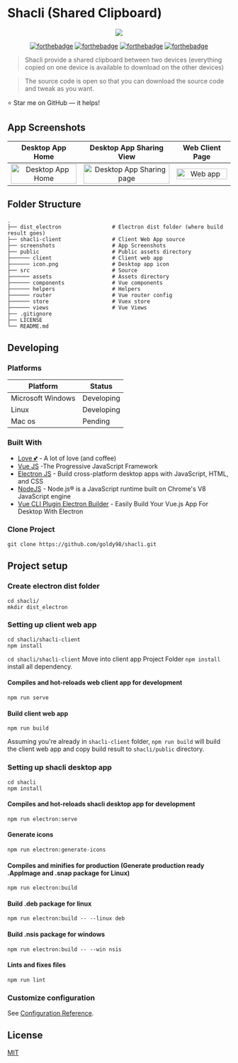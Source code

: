 # Shacli (Shared Clipboard)

<div align="center">
    <a href="https://goldy98.github.io/shacli">
        <img src="https://goldy98.github.io/shacli/images/icon.png">
    </a>
</div>

<div align="center">

[![forthebadge](https://forthebadge.com/images/badges/made-with-javascript.svg)](http://thismypc.com/)
[![forthebadge](https://forthebadge.com/images/badges/built-with-love.svg)](https://forthebadge.com)
[![forthebadge](https://forthebadge.com/images/badges/for-you.svg)](https://forthebadge.com)
[![forthebadge](https://forthebadge.com/images/badges/made-with-vue.svg)](https://forthebadge.com)
<br />

</div>

> Shacli provide a shared clipboard between two devices (everything copied on one device is available to download on the other devices)

> The source code is open so that you can download the source code and tweak as you want.

:star: Star me on GitHub — it helps!

## App Screenshots

|                                                 Desktop App Home                                                 |                                                 Desktop App Sharing View                                                 |                                          Web Client Page                                          |
| :--------------------------------------------------------------------------------------------------------------: | :----------------------------------------------------------------------------------------------------------------------: | :-----------------------------------------------------------------------------------------------: |
| <img src="https://goldy98.github.io/shacli/screenshots/desktop-app-1.png" title="Desktop App Home" width="100%"> | <img src="https://goldy98.github.io/shacli/screenshots/desktop-app-2.png" title="Desktop App Sharing page" width="100%"> | <img src="https://goldy98.github.io/shacli/screenshots/web-app.png" title="Web app" width="100%"> |

## Folder Structure

    .
    ├── dist_electron                # Electron dist folder (where build result goes)
    ├── shacli-client                # Client Web App source
    ├── screenshots                  # App Screenshots
    ├── public                       # Public assets directory
    ├────── client                   # Client web app
    ├────── icon.png                 # Desktop app icon
    ├── src                          # Source
    ├────── assets                   # Assets directory
    ├────── components               # Vue components
    ├────── helpers                  # Helpers
    ├────── router                   # Vue router config
    ├────── store                    # Vuex store
    ├────── views                    # Vue Views
    ├── .gitignore
    ├── LICENSE
    └── README.md

## Developing

### Platforms

| Platform          | Status     |
| ----------------- | ---------- |
| Microsoft Windows | Developing |
| Linux             | Developing |
| Mac os            | Pending    |

### Built With

- [Love 💕](#) - A lot of love (and coffee)
- [Vue JS](https://vuejs.org/) -The Progressive JavaScript Framework
- [Electron JS](https://www.electronjs.org/) - Build cross-platform desktop apps with JavaScript, HTML, and CSS
- [NodeJS](https://nodejs.org/) - Node.js® is a JavaScript runtime built on Chrome's V8 JavaScript engine
- [Vue CLI Plugin Electron Builder](https://nklayman.github.io/vue-cli-plugin-electron-builder/) - Easily Build Your Vue.js App For Desktop With Electron

### Clone Project

```shell
git clone https://github.com/goldy98/shacli.git
```

## Project setup

### Create electron dist folder

```shell
cd shacli/
mkdir dist_electron
```

### Setting up client web app

```shell
cd shacli/shacli-client
npm install
```

`cd shacli/shacli-client` Move into client app Project Folder
`npm install` install all dependency.

#### Compiles and hot-reloads web client app for development

```
npm run serve
```

#### Build client web app

```shell
npm run build
```

Assuming you're already in `shacli-client` folder,
`npm run build` will build the client web app and copy build result to `shacli/public` directory.

### Setting up shacli desktop app

```shell
cd shacli
npm install
```

#### Compiles and hot-reloads shacli desktop app for development

```
npm run electron:serve
```

#### Generate icons

```
npm run electron:generate-icons
```

#### Compiles and minifies for production (Generate production ready .AppImage and .snap package for Linux)

```
npm run electron:build
```

#### Build .deb package for linux

```
npm run electron:build -- --linux deb
```

#### Build .nsis package for windows

```
npm run electron:build -- --win nsis
```

#### Lints and fixes files

```
npm run lint
```

### Customize configuration

See [Configuration Reference](https://cli.vuejs.org/config/).

## License

[MIT](https://choosealicense.com/licenses/mit/)
